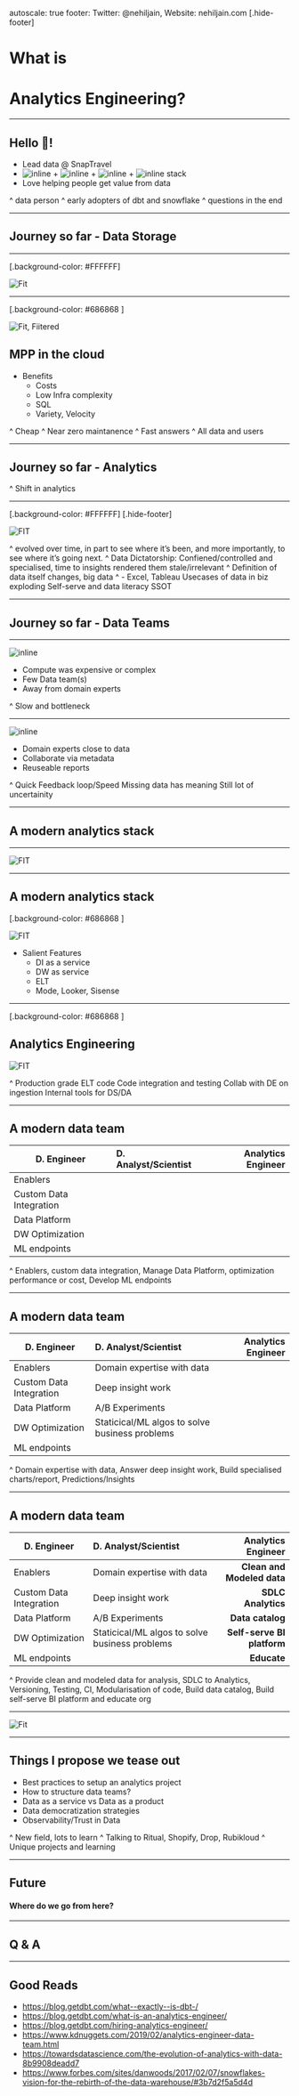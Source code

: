 autoscale: true
footer: Twitter: @nehiljain, Website: nehiljain.com
[.hide-footer]

# What is
# Analytics Engineering?

---

## Hello 👋!

- Lead data @ SnapTravel
- ![inline](https://nehiljain.com/images/stitch-icon.png) + ![inline](https://nehiljain.com/images/airflow-icon.png) + ![inline](https://surveymonkey-assets.s3.amazonaws.com/survey/280222649/324d7fd3-51ee-4548-91f7-a1dffbd9b555.png) + ![inline](https://raw.githubusercontent.com/PrefectHQ/prefect/master/docs/.vuepress/public/logos/dbt.png) stack
- Love helping people get value from data


^ data person
^ early adopters of dbt and snowflake
^ questions in the end

---

## Journey so far - Data Storage

---

[.background-color: #FFFFFF]

![Fit](https://nehiljain.com/images/journey-cdw-2.png)

---

[.background-color: #686868 ]

![Fit, Fiitered](https://nehiljain.com/images/journey-cdw-faded-3.png)

## MPP in the cloud

- Benefits
  - Costs
  - Low Infra complexity
  - SQL
  - Variety, Velocity


^ Cheap
^ Near zero maintanence
^ Fast answers
^ All data and users

---

## Journey so far - Analytics

^ Shift in analytics

---

[.background-color: #FFFFFF]
[.hide-footer]

![FIT](https://nehiljain.com/images/journey-analytics.png)


^ evolved over time, in part to see where it’s been, and more importantly, to see where it’s going next.
^ Data Dictatorship: Confiened/controlled and specialised, time to insights rendered them stale/irrelevant
^ Definition of data itself changes, big data
^ - Excel, Tableau
Usecases of data in biz exploding
Self-serve and data literacy
SSOT


---

## Journey so far - Data Teams

---

![inline](https://nehiljain.com/images/data-team-old.png)

- Compute was expensive or complex
- Few Data team(s)
- Away from domain experts

^ Slow and bottleneck

---

![inline](https://nehiljain.com/images/data-team-new.png)


- Domain experts close to data
- Collaborate via metadata
- Reuseable reports


^ Quick Feedback loop/Speed
Missing data has meaning
Still lot of uncertainity

---

## A modern analytics stack

---

![FIT](https://blog.getdbt.com/content/images/downloaded_images/What--exactly--is-dbt-/1-BogoeTTK1OXFU1hPfUyCFw.png)

---

## A modern analytics stack

[.background-color: #686868 ]

![FIT](https://nehiljain.com/images/modern-stack-faded-2.png)

- Salient Features
  - DI as a service
  - DW as service
  - ELT
  - Mode, Looker, Sisense

---

[.background-color: #686868 ]

## Analytics Engineering

![FIT](https://nehiljain.com/images/analytics-engineering-2.png)


^ Production grade ELT code
Code integration and testing
Collab with DE on ingestion
Internal tools for DS/DA

---

## A modern data team

| D. Engineer | D. Analyst/Scientist  | Analytics Engineer |
-----------| :----------- | -----------: |
Enablers       |         |
Custom Data Integration       |     |
Data Platform       |      |
DW Optimization       |     |
ML endpoints       |         |


^ Enablers,
custom data integration,
Manage Data Platform,
optimization performance or cost,
Develop ML endpoints

---

## A modern data team

| D. Engineer | D. Analyst/Scientist  | Analytics Engineer |
-----------| :----------- | -----------: |
Enablers       |     Domain expertise with data    |
Custom Data Integration       |   Deep insight work    |
Data Platform       |     A/B Experiments   |
DW Optimization       |   Staticical/ML algos to solve business problems    |
ML endpoints       |         |

^ Domain expertise with data,
Answer deep insight work,
Build specialised charts/report,
Predictions/Insights

---


## A modern data team

| D. Engineer | D. Analyst/Scientist  | Analytics Engineer |
-----------| :----------- | -----------: |
Enablers       |     Domain expertise with data    |     **Clean and Modeled data**
Custom Data Integration       |   Deep insight work    |     **SDLC Analytics**
Data Platform       |     A/B Experiments   |     **Data catalog**
DW Optimization       |   Staticical/ML algos to solve business problems    |     **Self-serve BI platform**
ML endpoints       |         | **Educate**

^ Provide clean and modeled data for analysis,
SDLC to Analytics,
Versioning, Testing, CI, Modularisation of code,
Build data catalog,
Build self-serve BI platform and educate org

---

![Fit](https://nehiljain.com/images/analytics-engineer-postings.gif)

---

## Things I propose we tease out

- Best practices to setup an analytics project
- How to structure data teams?
- Data as a service vs Data as a product
- Data democratization strategies
- Observability/Trust in Data


^ New field, lots to learn
^ Talking to Ritual, Shopify, Drop, Rubikloud
^ Unique projects and learning

---

## Future

#### Where do we go from here?

---

## Q & A


---

## Good Reads

- https://blog.getdbt.com/what--exactly--is-dbt-/
- https://blog.getdbt.com/what-is-an-analytics-engineer/
- https://blog.getdbt.com/hiring-analytics-engineer/
- https://www.kdnuggets.com/2019/02/analytics-engineer-data-team.html
- https://towardsdatascience.com/the-evolution-of-analytics-with-data-8b9908deadd7
- https://www.forbes.com/sites/danwoods/2017/02/07/snowflakes-vision-for-the-rebirth-of-the-data-warehouse/#3b7d2f5a5d4d
